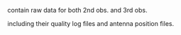 contain raw data for both 2nd obs. and 3rd obs.

including their quality log files and antenna position files.